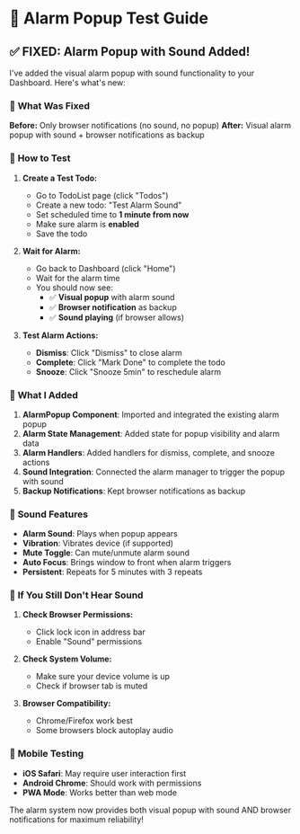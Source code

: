 # 🔔 Alarm Popup Test Guide

## ✅ **FIXED: Alarm Popup with Sound Added!**

I've added the visual alarm popup with sound functionality to your Dashboard. Here's what's new:

### 🎯 **What Was Fixed**

**Before:** Only browser notifications (no sound, no popup)
**After:** Visual alarm popup with sound + browser notifications as backup

### 🧪 **How to Test**

1. **Create a Test Todo:**

   - Go to TodoList page (click "Todos")
   - Create a new todo: "Test Alarm Sound"
   - Set scheduled time to **1 minute from now**
   - Make sure alarm is **enabled**
   - Save the todo

2. **Wait for Alarm:**

   - Go back to Dashboard (click "Home")
   - Wait for the alarm time
   - You should now see:
     - ✅ **Visual popup** with alarm sound
     - ✅ **Browser notification** as backup
     - ✅ **Sound playing** (if browser allows)

3. **Test Alarm Actions:**
   - **Dismiss**: Click "Dismiss" to close alarm
   - **Complete**: Click "Mark Done" to complete the todo
   - **Snooze**: Click "Snooze 5min" to reschedule alarm

### 🔧 **What I Added**

1. **AlarmPopup Component**: Imported and integrated the existing alarm popup
2. **Alarm State Management**: Added state for popup visibility and alarm data
3. **Alarm Handlers**: Added handlers for dismiss, complete, and snooze actions
4. **Sound Integration**: Connected the alarm manager to trigger the popup with sound
5. **Backup Notifications**: Kept browser notifications as backup

### 🎵 **Sound Features**

- **Alarm Sound**: Plays when popup appears
- **Vibration**: Vibrates device (if supported)
- **Mute Toggle**: Can mute/unmute alarm sound
- **Auto Focus**: Brings window to front when alarm triggers
- **Persistent**: Repeats for 5 minutes with 3 repeats

### 🚨 **If You Still Don't Hear Sound**

1. **Check Browser Permissions:**

   - Click lock icon in address bar
   - Enable "Sound" permissions

2. **Check System Volume:**

   - Make sure your device volume is up
   - Check if browser tab is muted

3. **Browser Compatibility:**
   - Chrome/Firefox work best
   - Some browsers block autoplay audio

### 📱 **Mobile Testing**

- **iOS Safari**: May require user interaction first
- **Android Chrome**: Should work with permissions
- **PWA Mode**: Works better than web mode

The alarm system now provides both visual popup with sound AND browser notifications for maximum reliability!
